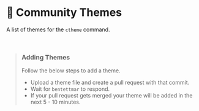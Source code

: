 # 🎨 Community Themes
A list of themes for the `ctheme` command.  
  
<br />
  
> ### Adding Themes
> Follow the below steps to add a theme.
> - Upload a theme file and create a pull request with that commit.
> - Wait for `bentettmar` to respond.
> - If your pull request gets merged your theme will be added in the next 5 - 10 minutes.
